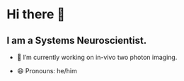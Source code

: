 # Hi there 👋
## I am a Systems Neuroscientist.

- 🔭 I’m currently working on in-vivo two photon imaging.

- 😄 Pronouns: he/him
